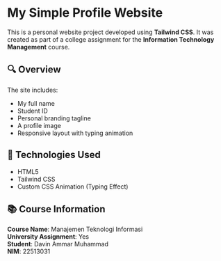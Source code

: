# My Simple Profile Website

This is a personal website project developed using **Tailwind CSS**. It was created as part of a college assignment for the **Information Technology Management** course.

## 🔍 Overview

The site includes:
- My full name
- Student ID
- Personal branding tagline
- A profile image
- Responsive layout with typing animation

## 🚀 Technologies Used
- HTML5
- Tailwind CSS
- Custom CSS Animation (Typing Effect)

## 📚 Course Information
**Course Name**: Manajemen Teknologi Informasi  
**University Assignment**: Yes  
**Student**: Davin Ammar Muhammad  
**NIM**: 22513031
